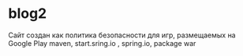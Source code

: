 # blog2
Сайт создан как политика безопасности для игр, размещаемых на Google Play
maven, start.sring.io  , spring.io, package war
